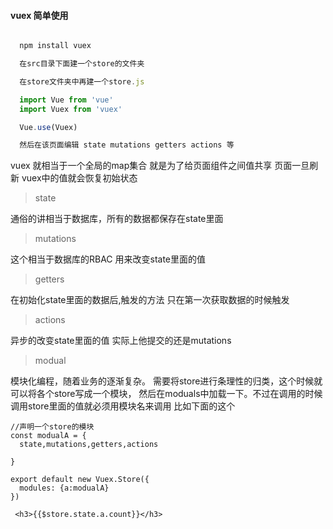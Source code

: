 #### vuex 简单使用

```javascript

  npm install vuex

  在src目录下面建一个store的文件夹

  在store文件夹中再建一个store.js

  import Vue from 'vue'
  import Vuex from 'vuex'

  Vue.use(Vuex)

  然后在该页面编辑 state mutations getters actions 等

```

vuex 就相当于一个全局的map集合  就是为了给页面组件之间值共享   页面一旦刷新  vuex中的值就会恢复初始状态

> state

 通俗的讲相当于数据库，所有的数据都保存在state里面

> mutations

 这个相当于数据库的RBAC 用来改变state里面的值

> getters

 在初始化state里面的数据后,触发的方法 只在第一次获取数据的时候触发

> actions

 异步的改变state里面的值 实际上他提交的还是mutations

> modual

 模块化编程，随着业务的逐渐复杂。 需要将store进行条理性的归类，这个时候就可以将各个store写成一个模块，
 然后在moduals中加载一下。不过在调用的时候调用store里面的值就必须用模块名来调用 比如下面的这个

    //声明一个store的模块
    const modualA = {
      state,mutations,getters,actions

    }

    export default new Vuex.Store({
      modules: {a:modualA}
    })

     <h3>{{$store.state.a.count}}</h3>
